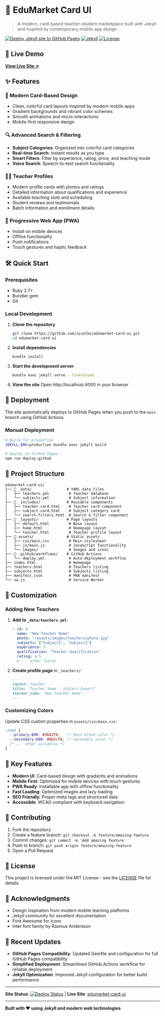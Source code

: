 # 🏫 EduMarket Card UI

> A modern, card-based teacher-student marketplace built with Jekyll and inspired by contemporary mobile app design.

[![Deploy Jekyll site to GitHub Pages](https://github.com/sivolko/edumarket-card-ui/actions/workflows/deploy.yml/badge.svg)](https://github.com/sivolko/edumarket-card-ui/actions/workflows/deploy.yml)
[![Jekyll](https://img.shields.io/badge/Jekyll-4.3+-red?style=for-the-badge&logo=jekyll)](https://jekyllrb.com/)
[![License](https://img.shields.io/badge/License-MIT-blue?style=for-the-badge)](LICENSE)

## 🚀 Live Demo

**[View Live Site ↗](https://sivolko.github.io/edumarket-card-ui/)**

## ✨ Features

### 🎨 **Modern Card-Based Design**
- Clean, colorful card layouts inspired by modern mobile apps
- Gradient backgrounds and vibrant color schemes
- Smooth animations and micro-interactions
- Mobile-first responsive design

### 🔍 **Advanced Search & Filtering**
- **Subject Categories**: Organized into colorful card categories
- **Real-time Search**: Instant results as you type
- **Smart Filters**: Filter by experience, rating, price, and teaching mode
- **Voice Search**: Speech-to-text search functionality

### 👨‍🏫 **Teacher Profiles**
- Modern profile cards with photos and ratings
- Detailed information about qualifications and experience
- Available teaching slots and scheduling
- Student reviews and testimonials
- Batch information and enrollment details

### 📱 **Progressive Web App (PWA)**
- Install on mobile devices
- Offline functionality
- Push notifications
- Touch gestures and haptic feedback

## 🛠️ Quick Start

### Prerequisites
- Ruby 2.7+
- Bundler gem
- Git

### Local Development

1. **Clone the repository**
   ```bash
   git clone https://github.com/sivolko/edumarket-card-ui.git
   cd edumarket-card-ui
   ```

2. **Install dependencies**
   ```bash
   bundle install
   ```

3. **Start the development server**
   ```bash
   bundle exec jekyll serve --livereload
   ```

4. **View the site**
   Open http://localhost:4000 in your browser

## 🚀 Deployment

The site automatically deploys to GitHub Pages when you push to the `main` branch using GitHub Actions.

### Manual Deployment

```bash
# Build for production
JEKYLL_ENV=production bundle exec jekyll build

# Deploy to GitHub Pages
npm run deploy:github
```

## 📁 Project Structure

```
edumarket-card-ui/
├── 📁 _data/                # YAML data files
│   ├── teachers.yml         # Teacher database
│   └── subjects.yml         # Subject information
├── 📁 _includes/            # Reusable components
│   ├── teacher-card.html    # Teacher card component
│   ├── subject-card.html    # Subject category card
│   └── search-filters.html  # Search & filter component
├── 📁 _layouts/             # Page layouts
│   ├── default.html         # Base layout
│   ├── home.html            # Homepage layout
│   └── teacher.html         # Teacher profile layout
├── 📁 assets/               # Static assets
│   ├── css/main.css         # Main stylesheet
│   ├── js/main.js           # JavaScript functionality
│   └── images/              # Images and icons
├── 📁 .github/workflows/    # GitHub Actions
│   └── deploy.yml           # Auto-deployment workflow
├── index.html               # Homepage
├── teachers.html            # Teachers listing
├── subjects.html            # Subjects listing
├── manifest.json            # PWA manifest
└── sw.js                    # Service Worker
```

## 🎨 Customization

### Adding New Teachers

1. **Add to `_data/teachers.yml`**:
   ```yaml
   - id: 6
     name: "New Teacher Name"
     photo: "/assets/images/teachers/photo.jpg"
     subjects: ["Subject1", "Subject2"]
     experience: 5
     qualification: "Teacher Qualification"
     rating: 4.5
     # ... other fields
   ```

2. **Create profile page** in `_teachers/`:
   ```markdown
   ---
   layout: teacher
   title: "Teacher Name - Subject Expert"
   teacher_name: "New Teacher Name"
   ---
   ```

### Customizing Colors

Update CSS custom properties in `assets/css/main.css`:

```css
:root {
  --primary-600: #3b82f6;   /* Main brand color */
  --secondary-600: #8b5cf6; /* Secondary color */
  /* ... other variables */
}
```

## 🌟 Key Features

- **Modern UI**: Card-based design with gradients and animations
- **Mobile First**: Optimized for mobile devices with touch gestures
- **PWA Ready**: Installable app with offline functionality
- **Fast Loading**: Optimized images and lazy loading
- **SEO Friendly**: Proper meta tags and structured data
- **Accessible**: WCAG compliant with keyboard navigation

## 🤝 Contributing

1. Fork the repository
2. Create a feature branch: `git checkout -b feature/amazing-feature`
3. Commit changes: `git commit -m 'Add amazing feature'`
4. Push to branch: `git push origin feature/amazing-feature`
5. Open a Pull Request

## 📄 License

This project is licensed under the MIT License - see the [LICENSE](LICENSE) file for details.

## 🙏 Acknowledgments

- Design inspiration from modern mobile learning platforms
- Jekyll community for excellent documentation
- Font Awesome for icons
- Inter font family by Rasmus Andersson

## 🔧 Recent Updates

- **GitHub Pages Compatibility**: Updated Gemfile and configuration for full GitHub Pages compatibility
- **Simplified Deployment**: Streamlined GitHub Actions workflow for reliable deployment  
- **Jekyll Optimization**: Improved Jekyll configuration for better build performance

---

**Site Status**: [![Deploy Status](https://github.com/sivolko/edumarket-card-ui/actions/workflows/deploy.yml/badge.svg)](https://github.com/sivolko/edumarket-card-ui/actions/workflows/deploy.yml) | **Live Site**: [edumarket-card-ui](https://sivolko.github.io/edumarket-card-ui/)

---

**Built with ❤️ using Jekyll and modern web technologies**
